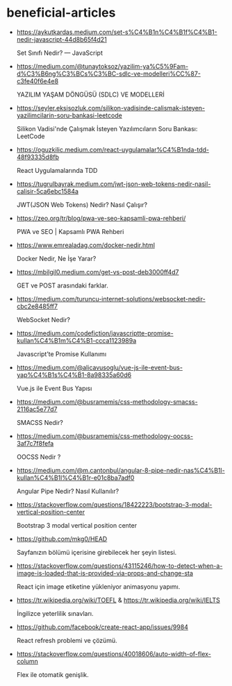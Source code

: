 # beneficial-articles

* https://aykutkardas.medium.com/set-s%C4%B1n%C4%B1f%C4%B1-nedir-javascript-44d8b65f4d21 <p>Set Sınıfı Nedir? — JavaScript</p>

* https://medium.com/@tunaytoksoz/yazilim-ya%C5%9Fam-d%C3%B6ng%C3%BCs%C3%BC-sdlc-ve-modelleri%CC%87-c3fe40f6e4e8 <p>YAZILIM YAŞAM DÖNGÜSÜ (SDLC) VE MODELLERİ</p>

* https://seyler.eksisozluk.com/silikon-vadisinde-calismak-isteyen-yazilimcilarin-soru-bankasi-leetcode <p>Silikon Vadisi'nde Çalışmak İsteyen Yazılımcıların Soru Bankası: LeetCode</p>

* https://oguzkilic.medium.com/react-uygulamalar%C4%B1nda-tdd-48f93335d8fb <p>React Uygulamalarında TDD</p>

* https://tugrulbayrak.medium.com/jwt-json-web-tokens-nedir-nasil-calisir-5ca6ebc1584a <p>JWT(JSON Web Tokens) Nedir? Nasıl Çalışır?</p>

* https://zeo.org/tr/blog/pwa-ve-seo-kapsamli-pwa-rehberi/ <p>PWA ve SEO | Kapsamlı PWA Rehberi</p>

* https://www.emrealadag.com/docker-nedir.html <p>Docker Nedir, Ne İşe Yarar?</p>

* https://mbilgil0.medium.com/get-vs-post-deb3000ff4d7 <p>GET ve POST arasındaki farklar.</p>

* https://medium.com/turuncu-internet-solutions/websocket-nedir-cbc2e8485ff7 <p>WebSocket Nedir?</p>

* https://medium.com/codefiction/javascriptte-promise-kullan%C4%B1m%C4%B1-ccca1123989a <p>Javascript’te Promise Kullanımı</p>

* https://medium.com/@alicavusoglu/vue-js-ile-event-bus-yap%C4%B1s%C4%B1-8a98335a60d6 <p>Vue.js ile Event Bus Yapısı</p>

* https://medium.com/@busramemis/css-methodology-smacss-2116ac5e77d7 <p>SMACSS Nedir?</p>

* https://medium.com/@busramemis/css-methodology-oocss-3af7c7f8fefa <p>OOCSS Nedir ?</p>

* https://medium.com/@m.cantonbul/angular-8-pipe-nedir-nas%C4%B1l-kullan%C4%B1l%C4%B1r-e01c8ba7adf0 <p>Angular Pipe Nedir? Nasıl Kullanılır?</p>

* https://stackoverflow.com/questions/18422223/bootstrap-3-modal-vertical-position-center <p>Bootstrap 3 modal vertical position center</p>

* https://github.com/mkg0/HEAD <p>Sayfanızın <head> bölümü içerisine girebilecek her şeyin listesi.</p>
  
* https://stackoverflow.com/questions/43115246/how-to-detect-when-a-image-is-loaded-that-is-provided-via-props-and-change-sta <p>React için image etiketine yükleniyor animasyonu yapımı.</p>

* https://tr.wikipedia.org/wiki/TOEFL & https://tr.wikipedia.org/wiki/IELTS <p>İngilizce yeterlilik sınavları.</p>

* https://github.com/facebook/create-react-app/issues/9984 <p>React refresh problemi ve çözümü.</p>

* https://stackoverflow.com/questions/40018606/auto-width-of-flex-column <p>Flex ile otomatik genişlik.</p>
